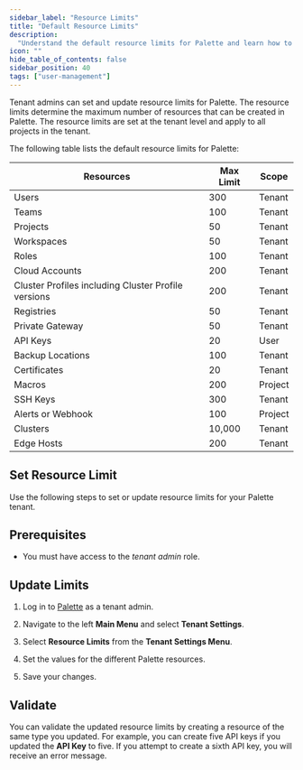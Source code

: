```yaml
---
sidebar_label: "Resource Limits"
title: "Default Resource Limits"
description:
  "Understand the default resource limits for Palette and learn how to set resource limits for your Palette tenant."
icon: ""
hide_table_of_contents: false
sidebar_position: 40
tags: ["user-management"]
---
```


Tenant admins can set and update resource limits for Palette. The resource limits determine the maximum number of
resources that can be created in Palette. The resource limits are set at the tenant level and apply to all projects in
the tenant.

The following table lists the default resource limits for Palette:

| **Resources**                                       | **Max Limit** | **Scope** |
| --------------------------------------------------- | ------------- | --------- |
| Users                                               | 300           | Tenant    |
| Teams                                               | 100           | Tenant    |
| Projects                                            | 50            | Tenant    |
| Workspaces                                          | 50            | Tenant    |
| Roles                                               | 100           | Tenant    |
| Cloud Accounts                                      | 200           | Tenant    |
| Cluster Profiles including Cluster Profile versions | 200           | Tenant    |
| Registries                                          | 50            | Tenant    |
| Private Gateway                                     | 50            | Tenant    |
| API Keys                                            | 20            | User      |
| Backup Locations                                    | 100           | Tenant    |
| Certificates                                        | 20            | Tenant    |
| Macros                                              | 200           | Project   |
| SSH Keys                                            | 300           | Tenant    |
| Alerts or Webhook                                   | 100           | Project   |
| Clusters                                            | 10,000        | Tenant    |
| Edge Hosts                                          | 200           | Tenant    |

## Set Resource Limit

Use the following steps to set or update resource limits for your Palette tenant.

## Prerequisites

- You must have access to the _tenant admin_ role.

## Update Limits

1. Log in to [Palette](https://console.spectrocloud.com) as a tenant admin.

2. Navigate to the left **Main Menu** and select **Tenant Settings**.

3. Select **Resource Limits** from the **Tenant Settings Menu**.

4. Set the values for the different Palette resources.

5. Save your changes.

## Validate

You can validate the updated resource limits by creating a resource of the same type you updated. For example, you can
create five API keys if you updated the **API Key** to five. If you attempt to create a sixth API key, you will receive
an error message.
